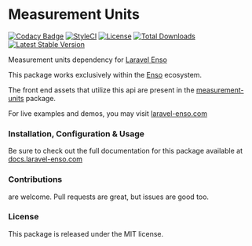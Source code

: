 # Measurement Units

[![Codacy Badge](https://api.codacy.com/project/badge/Grade/28c7bcb0b5d2451783990e0a151f0a44)](https://www.codacy.com/app/laravel-enso/measurement-units?utm_source=github.com&amp;utm_medium=referral&amp;utm_content=laravel-enso/measurement-units&amp;utm_campaign=Badge_Grade)
[![StyleCI](https://github.styleci.io/repos/85624363/shield?branch=master)](https://github.styleci.io/repos/85624363)
[![License](https://poser.pugx.org/laravel-enso/measurement-units/license)](https://packagist.org/packages/laravel-enso/measurement-units)
[![Total Downloads](https://poser.pugx.org/laravel-enso/measurement-units/downloads)](https://packagist.org/packages/laravel-enso/measurement-units)
[![Latest Stable Version](https://poser.pugx.org/laravel-enso/measurement-units/version)](https://packagist.org/packages/laravel-enso/measurement-units)

Measurement units dependency for [Laravel Enso](https://github.com/laravel-enso/enso)

This package works exclusively within the [Enso](https://github.com/laravel-enso/enso) ecosystem.

The front end assets that utilize this api are present in the [measurement-units](https://github.com/enso-ui/measurement-units) package.

For live examples and demos, you may visit [laravel-enso.com](https://www.laravel-enso.com)

### Installation, Configuration & Usage

Be sure to check out the full documentation for this package available at [docs.laravel-enso.com](https://docs.laravel-enso.com/backend/measurement-units.html)

### Contributions

are welcome. Pull requests are great, but issues are good too.

### License

This package is released under the MIT license.
